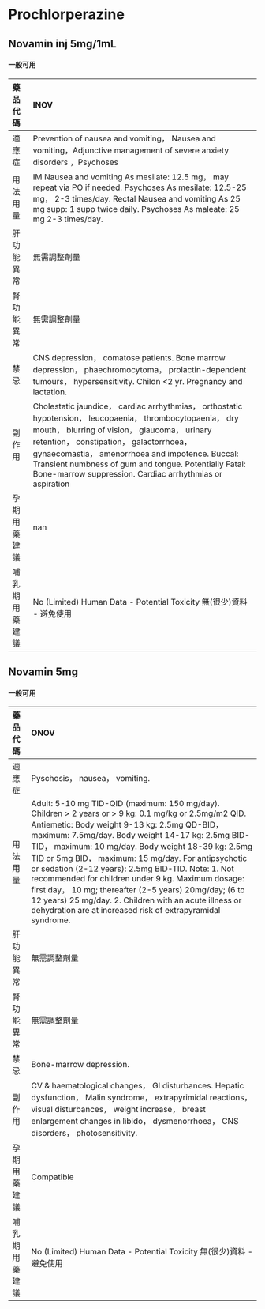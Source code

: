# Prochlorperazine

## Novamin inj 5mg/1mL

#### 一般可用

| 藥品代碼       | INOV                                                                                                                                                                                                                                                                                                                                                                           |
|:---------------|:-------------------------------------------------------------------------------------------------------------------------------------------------------------------------------------------------------------------------------------------------------------------------------------------------------------------------------------------------------------------------------|
| 適應症         | Prevention of nausea and vomiting， Nausea and vomiting，Adjunctive management of severe anxiety disorders ，Psychoses                                                                                                                                                                                                                                                         |
| 用法用量       | IM Nausea and vomiting As mesilate: 12.5 mg， may repeat via PO if needed. Psychoses As mesilate: 12.5-25 mg， 2-3 times/day. Rectal Nausea and vomiting As 25 mg supp: 1 supp twice daily. Psychoses As maleate: 25 mg 2-3 times/day.                                                                                                                                         |
| 肝功能異常     | 無需調整劑量                                                                                                                                                                                                                                                                                                                                                                   |
| 腎功能異常     | 無需調整劑量                                                                                                                                                                                                                                                                                                                                                                   |
| 禁忌           | CNS depression， comatose patients. Bone marrow depression， phaechromocytoma， prolactin-dependent tumours， hypersensitivity. Childn <2 yr. Pregnancy and lactation.                                                                                                                                                                                                         |
| 副作用         | Cholestatic jaundice， cardiac arrhythmias， orthostatic hypotension， leucopaenia， thrombocytopaenia， dry mouth， blurring of vision， glaucoma， urinary retention， constipation， galactorrhoea， gynaecomastia， amenorrhoea and impotence. Buccal: Transient numbness of gum and tongue. Potentially Fatal: Bone-marrow suppression. Cardiac arrhythmias or aspiration |
| 孕期用藥建議   | nan                                                                                                                                                                                                                                                                                                                                                                            |
| 哺乳期用藥建議 | No (Limited) Human Data - Potential Toxicity 無(很少)資料 - 避免使用                                                                                                                                                                                                                                                                                                           |

## Novamin 5mg

#### 一般可用

| 藥品代碼       | ONOV                                                                                                                                                                                                                                                                                                                                                                                                                                                                                                                                                                                                                 |
|:---------------|:---------------------------------------------------------------------------------------------------------------------------------------------------------------------------------------------------------------------------------------------------------------------------------------------------------------------------------------------------------------------------------------------------------------------------------------------------------------------------------------------------------------------------------------------------------------------------------------------------------------------|
| 適應症         | Pyschosis， nausea， vomiting.                                                                                                                                                                                                                                                                                                                                                                                                                                                                                                                                                                                       |
| 用法用量       | Adult: 5-10 mg TID-QID (maximum: 150 mg/day). Children > 2 years or > 9 kg: 0.1 mg/kg or 2.5mg/m2 QID. Antiemetic: Body weight 9-13 kg: 2.5mg QD-BID， maximum: 7.5mg/day. Body weight 14-17 kg: 2.5mg BID-TID， maximum: 10 mg/day. Body weight 18-39 kg: 2.5mg TID or 5mg BID， maximum: 15 mg/day. For antipsychotic or sedation (2-12 years): 2.5mg BID-TID. Note: 1. Not recommended for children under 9 kg. Maximum dosage: first day， 10 mg; thereafter (2-5 years) 20mg/day; (6 to 12 years) 25 mg/day. 2. Children with an acute illness or dehydration are at increased risk of extrapyramidal syndrome. |
| 肝功能異常     | 無需調整劑量                                                                                                                                                                                                                                                                                                                                                                                                                                                                                                                                                                                                         |
| 腎功能異常     | 無需調整劑量                                                                                                                                                                                                                                                                                                                                                                                                                                                                                                                                                                                                         |
| 禁忌           | Bone-marrow depression.                                                                                                                                                                                                                                                                                                                                                                                                                                                                                                                                                                                              |
| 副作用         | CV & haematological changes， GI disturbances. Hepatic dysfunction， Malin syndrome， extrapyrimidal reactions， visual disturbances， weight increase， breast enlargement changes in libido， dysmenorrhoea， CNS disorders， photosensitivity.                                                                                                                                                                                                                                                                                                                                                                    |
| 孕期用藥建議   | Compatible                                                                                                                                                                                                                                                                                                                                                                                                                                                                                                                                                                                                           |
| 哺乳期用藥建議 | No (Limited) Human Data - Potential Toxicity 無(很少)資料 - 避免使用                                                                                                                                                                                                                                                                                                                                                                                                                                                                                                                                                 |

